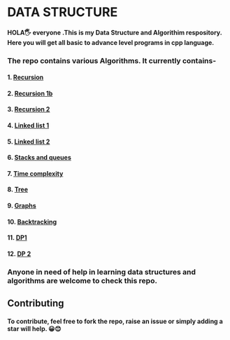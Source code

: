 # DATA STRUCTURE

#### HOLA🖐 everyone .This is my Data Structure and Algorithim respository. Here you will get all basic to advance level programs in cpp language.
### The repo contains various Algorithms. It currently contains-
#### 1. <a href="https://github.com/ravikr126/DATA-STRUCTURE/tree/master/Recursion%20-1">Recursion </a>
#### 2. <a href="https://github.com/ravikr126/DATA-STRUCTURE/tree/master/Recursion%201b">Recursion 1b<a> 
#### 3. <a href="https://github.com/ravikr126/DATA-STRUCTURE/tree/master/Recursion%20-2">Recursion 2</a>
#### 4. <a href="https://github.com/ravikr126/DATA-STRUCTURE/tree/master/LinkedList1">Linked list 1 </a>
#### 5. <a href ="https://github.com/ravikr126/DATA-STRUCTURE/tree/master/LinkedList2">Linked list 2</a>
#### 6. <a href="https://github.com/ravikr126/DATA-STRUCTURE/tree/master/STACK%20AND%20QUEUE">Stacks and queues </a>
#### 7. <a href="https://github.com/ravikr126/DATA-STRUCTURE/tree/master/TIME%20AND%20SPACE%20COMPLEXITY">Time complexity</a>
#### 8. <a href="https://github.com/ravikr126/DATA-STRUCTURE/tree/master/TREE">Tree</a>
#### 9. <a href="https://github.com/ravikr126/DATA-STRUCTURE/tree/master/Graphs">Graphs</a>
#### 10. <a href="https://github.com/ravikr126/DATA-STRUCTURE/tree/master/Backtracking">Backtracking </a>
#### 11. <a href="https://github.com/ravikr126/DATA-STRUCTURE/tree/master/DP%20(1D)">DP1</a>
  #### 12. <a href="https://github.com/ravikr126/DATA-STRUCTURE/tree/master/DP%20(2D)">DP 2</a>
### Anyone in need of help in learning data structures and algorithms are welcome to check this repo. 

## Contributing
#### To contribute, feel free to fork the repo, raise an issue or simply adding a star will help. 😀😊
